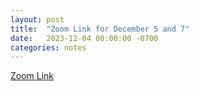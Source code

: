 ```yaml
---
layout: post
title:  "Zoom Link for December 5 and 7"
date:   2023-12-04 00:00:00 -0700
categories: notes
---
```



<a href="https://calstatela.zoom.us/j/3644413954">Zoom Link</a>